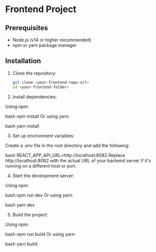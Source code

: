 # Frontend Project

## Prerequisites

- Node.js (v14 or higher recommended)
- npm or yarn package manager

## Installation

1. Clone the repository:

   ```bash
   git clone <your-frontend-repo-url>
   cd <your-frontend-folder>

2. Install dependencies:

Using npm:


bash
npm install
Or using yarn:


bash
yarn install

3. Set up environment variables:

Create a .env file in the root directory and add the following:

bash
REACT_APP_API_URL=http://localhost:8082
Replace http://localhost:8082 with the actual URL of your backend server if it's running on a different host or port.

4. Start the development server:

Using npm:

bash
npm run dev
Or using yarn:

bash
yarn dev

5. Build the project:

Using npm:

bash
npm run build
Or using yarn:

bash
yarn build


